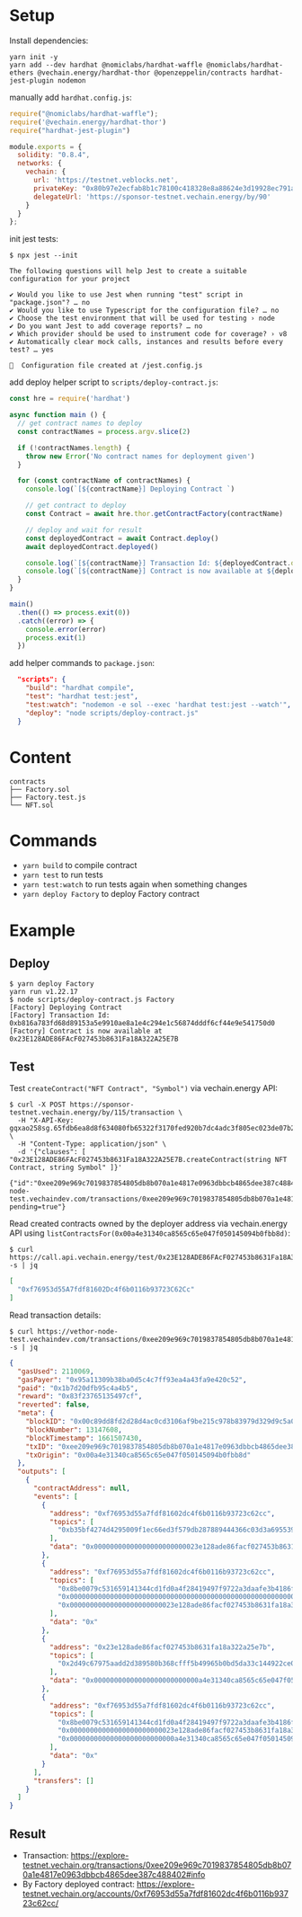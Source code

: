 # Setup

Install dependencies:

```shell
yarn init -y
yarn add --dev hardhat @nomiclabs/hardhat-waffle @nomiclabs/hardhat-ethers @vechain.energy/hardhat-thor @openzeppelin/contracts hardhat-jest-plugin nodemon
```

manually add `hardhat.config.js`:
```js
require("@nomiclabs/hardhat-waffle");
require('@vechain.energy/hardhat-thor')
require("hardhat-jest-plugin")

module.exports = {
  solidity: "0.8.4",
  networks: {
    vechain: {
      url: 'https://testnet.veblocks.net',
      privateKey: "0x80b97e2ecfab8b1c78100c418328e8a88624e3d19928ec791a8a51cdcf01f16f",
      delegateUrl: 'https://sponsor-testnet.vechain.energy/by/90'
    }
  }
};
```

init jest tests:
```shell
$ npx jest --init

The following questions will help Jest to create a suitable configuration for your project

✔ Would you like to use Jest when running "test" script in "package.json"? … no
✔ Would you like to use Typescript for the configuration file? … no
✔ Choose the test environment that will be used for testing › node
✔ Do you want Jest to add coverage reports? … no
✔ Which provider should be used to instrument code for coverage? › v8
✔ Automatically clear mock calls, instances and results before every test? … yes

📝  Configuration file created at /jest.config.js
```

add deploy helper script to `scripts/deploy-contract.js`:
```js
const hre = require('hardhat')

async function main () {
  // get contract names to deploy
  const contractNames = process.argv.slice(2)

  if (!contractNames.length) {
    throw new Error('No contract names for deployment given')
  }

  for (const contractName of contractNames) {
    console.log(`[${contractName}] Deploying Contract `)

    // get contract to deploy
    const Contract = await hre.thor.getContractFactory(contractName)

    // deploy and wait for result
    const deployedContract = await Contract.deploy()
    await deployedContract.deployed()

    console.log(`[${contractName}] Transaction Id: ${deployedContract.deployTransaction.hash}`)
    console.log(`[${contractName}] Contract is now available at ${deployedContract.address}\n`)
  }
}

main()
  .then(() => process.exit(0))
  .catch((error) => {
    console.error(error)
    process.exit(1)
  })

```

add helper commands to `package.json`:
```json
  "scripts": { 
    "build": "hardhat compile",
    "test": "hardhat test:jest",
    "test:watch": "nodemon -e sol --exec 'hardhat test:jest --watch'",
    "deploy": "node scripts/deploy-contract.js"
  }
```

# Content

```shell
contracts
├── Factory.sol
├── Factory.test.js
└── NFT.sol
```

# Commands

* `yarn build` to compile contract
* `yarn test` to run tests
* `yarn test:watch` to run tests again when something changes
* `yarn deploy Factory` to deploy Factory contract


# Example

## Deploy

```shell
$ yarn deploy Factory
yarn run v1.22.17
$ node scripts/deploy-contract.js Factory
[Factory] Deploying Contract 
[Factory] Transaction Id: 0xb816a783fd68d89153a5e9910ae8a1e4c294e1c56874dddf6cf44e9e541750d0
[Factory] Contract is now available at 0x23E128ADE86FAcF027453b8631Fa18A322A25E7B
```

## Test

Test `createContract("NFT Contract", "Symbol")` via vechain.energy API:

```shell
$ curl -X POST https://sponsor-testnet.vechain.energy/by/115/transaction \
  -H "X-API-Key: gqxao258sg.65fdb6ea8d8f634080fb65322f3170fed920b7dc4adc3f805ec023de07b27282" \
  -H "Content-Type: application/json" \
  -d '{"clauses": [ "0x23E128ADE86FAcF027453b8631Fa18A322A25E7B.createContract(string NFT Contract, string Symbol" ]}'

{"id":"0xee209e969c7019837854805db8b070a1e4817e0963dbbcb4865dee387c488402","url":"https://vethor-node-test.vechaindev.com/transactions/0xee209e969c7019837854805db8b070a1e4817e0963dbbcb4865dee387c488402?pending=true"}
```

Read created contracts owned by the deployer address via vechain.energy API using `listContractsFor(0x00a4e31340ca8565c65e047f050145094b0fbb8d)`:

```shell
$ curl https://call.api.vechain.energy/test/0x23E128ADE86FAcF027453b8631Fa18A322A25E7B/listContractsFor%20(address%200x00a4e31340ca8565c65e047f050145094b0fbb8d)%20returns(address[]) -s | jq
```

```json
[
  "0xf76953d55A7fdf81602Dc4f6b0116b93723C62Cc"
]
```

Read transaction details:
```shell
$ curl https://vethor-node-test.vechaindev.com/transactions/0xee209e969c7019837854805db8b070a1e4817e0963dbbcb4865dee387c488402/receipt -s | jq
```

```json
{
  "gasUsed": 2110069,
  "gasPayer": "0x95a11309b38ba0d5c4c7ff93ea4a43fa9e420c52",
  "paid": "0x1b7d20dfb95c4a4b5",
  "reward": "0x83f23765135497cf",
  "reverted": false,
  "meta": {
    "blockID": "0x00c89dd8fd2d28d4ac0cd3106af9be215c978b83979d329d9c5a0db21188dc54",
    "blockNumber": 13147608,
    "blockTimestamp": 1661507430,
    "txID": "0xee209e969c7019837854805db8b070a1e4817e0963dbbcb4865dee387c488402",
    "txOrigin": "0x00a4e31340ca8565c65e047f050145094b0fbb8d"
  },
  "outputs": [
    {
      "contractAddress": null,
      "events": [
        {
          "address": "0xf76953d55a7fdf81602dc4f6b0116b93723c62cc",
          "topics": [
            "0xb35bf4274d4295009f1ec66ed3f579db287889444366c03d3a695539372e8951"
          ],
          "data": "0x00000000000000000000000023e128ade86facf027453b8631fa18a322a25e7b"
        },
        {
          "address": "0xf76953d55a7fdf81602dc4f6b0116b93723c62cc",
          "topics": [
            "0x8be0079c531659141344cd1fd0a4f28419497f9722a3daafe3b4186f6b6457e0",
            "0x0000000000000000000000000000000000000000000000000000000000000000",
            "0x00000000000000000000000023e128ade86facf027453b8631fa18a322a25e7b"
          ],
          "data": "0x"
        },
        {
          "address": "0x23e128ade86facf027453b8631fa18a322a25e7b",
          "topics": [
            "0x2d49c67975aadd2d389580b368cfff5b49965b0bd5da33c144922ce01e7a4d7b"
          ],
          "data": "0x00000000000000000000000000a4e31340ca8565c65e047f050145094b0fbb8d000000000000000000000000f76953d55a7fdf81602dc4f6b0116b93723c62cc"
        },
        {
          "address": "0xf76953d55a7fdf81602dc4f6b0116b93723c62cc",
          "topics": [
            "0x8be0079c531659141344cd1fd0a4f28419497f9722a3daafe3b4186f6b6457e0",
            "0x00000000000000000000000023e128ade86facf027453b8631fa18a322a25e7b",
            "0x00000000000000000000000000a4e31340ca8565c65e047f050145094b0fbb8d"
          ],
          "data": "0x"
        }
      ],
      "transfers": []
    }
  ]
}
```


## Result

* Transaction: https://explore-testnet.vechain.org/transactions/0xee209e969c7019837854805db8b070a1e4817e0963dbbcb4865dee387c488402#info
* By Factory deployed contract: https://explore-testnet.vechain.org/accounts/0xf76953d55a7fdf81602dc4f6b0116b93723c62cc/
